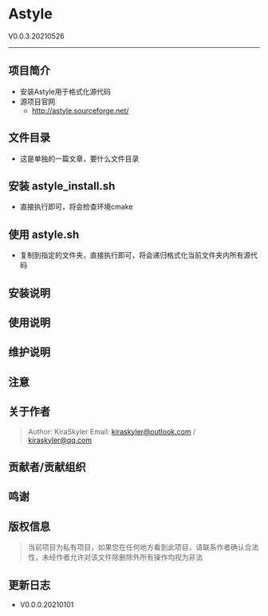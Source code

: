 # Astyle

V0.0.3.20210526

------

## 项目简介

* 安装Astyle用于格式化源代码
* 源项目官网
  * http://astyle.sourceforge.net/

## 文件目录

* 这是单独的一篇文章，要什么文件目录

## 安装 astyle_install.sh

* 直接执行即可，将会检查环境cmake

## 使用 astyle.sh

* 复制到指定的文件夹，直接执行即可，将会递归格式化当前文件夹内所有源代码

## 安装说明

## 使用说明

## 维护说明

## 注意

## 关于作者

>Author: KiraSkyler
>Email: kiraskyler@outlook.com / kiraskyler@qq.com

## 贡献者/贡献组织

## 鸣谢

## 版权信息

> 当前项目为私有项目，如果您在任何地方看到此项目，请联系作者确认合法性，未经作者允许对该文件除删除外所有操作均视为非法
>

## 更新日志

* V0.0.0.20210101